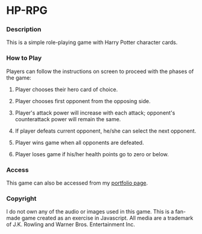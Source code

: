 # HP-RPG

### Description

This is a simple role-playing game with Harry Potter character cards.

### How to Play

Players can follow the instructions on screen to proceed with the phases of the game:

1. Player chooses their hero card of choice.

2. Player chooses first opponent from the opposing side.

3. Player's attack power will increase with each attack; opponent's counterattack power will remain the same.

4. If player defeats current opponent, he/she can select the next opponent.

5. Player wins game when all opponents are defeated.

6. Player loses game if his/her health points go to zero or below.

### Access

This game can also be accessed from my [portfolio page](https://jkhwu.github.io/Responsive-Portfolio/portfolio.html?vs=1).

### Copyright

I do not own any of the audio or images used in this game. This is a fan-made game created as an exercise in Javascript. All media are a trademark of J.K. Rowling and Warner Bros. Entertainment Inc.
